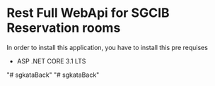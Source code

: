# Rest Full WebApi for SGCIB Reservation rooms

In order to install this application, you have to install this pre requises 
 - ASP .NET CORE 3.1 LTS
 
"# sgkataBack" 
"# sgkataBack" 
